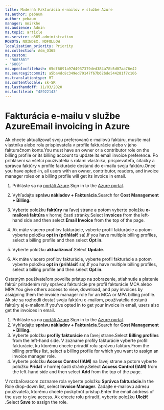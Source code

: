 ```yaml
---
title: Moderná Fakturácia e-mailov v službe Azure
ms.author: pebaum
author: pebaum
manager: mnirkhe
ms.audience: Admin
ms.topic: article
ms.service: o365-administration
ROBOTS: NOINDEX, NOFOLLOW
localization_priority: Priority
ms.collection: Adm_O365
ms.custom:
- "9003801"
- "6866"
ms.openlocfilehash: 65df6091a97d4937379ded384a78b5d07aa76e42
ms.sourcegitcommit: a5ba4dc8c349ed79147f67b62bde544281f7c106
ms.translationtype: MT
ms.contentlocale: sk-SK
ms.lasthandoff: 11/03/2020
ms.locfileid: "48922143"
---
```

# <a name="email-invoicing-in-azure"></a><span data-ttu-id="67b11-102">Fakturácia e-mailu v službe Azure</span><span class="sxs-lookup"><span data-stu-id="67b11-102">Email invoicing in Azure</span></span>

<span data-ttu-id="67b11-103">Ak chcete aktualizovať svoju preferovanú e-mailovú faktúru, musíte mať vlastníka alebo rolu prispievateľa v profile fakturácie alebo v jeho fakturačnom konte.</span><span class="sxs-lookup"><span data-stu-id="67b11-103">You must have an owner or a contributor role on the billing profile or its billing account to update its email invoice preference.</span></span> <span data-ttu-id="67b11-104">Po prihlásení sa všetci používatelia s rolami vlastníka, prispievateľa, čítačky a správca faktúry v profile fakturácie dostanú do e-mailu svoju faktúru.</span><span class="sxs-lookup"><span data-stu-id="67b11-104">Once you have opted-in, all users with an owner, contributor, readers, and invoice manager roles on a billing profile will get its invoice in email.</span></span>

1. <span data-ttu-id="67b11-105">Prihláste sa na [portáli Azure](https://portal.azure.com/).</span><span class="sxs-lookup"><span data-stu-id="67b11-105">Sign in to the [Azure portal](https://portal.azure.com/).</span></span>
2. <span data-ttu-id="67b11-106">Vyhľadajte **správu nákladov + Fakturácia**.</span><span class="sxs-lookup"><span data-stu-id="67b11-106">Search for **Cost Management + Billing**.</span></span>
3. <span data-ttu-id="67b11-107">Vyberte položku **faktúry** na ľavej strane a potom vyberte položku **e-mailová faktúra** v hornej časti stránky.</span><span class="sxs-lookup"><span data-stu-id="67b11-107">Select **Invoices** from the left-hand side and then select **Email Invoice** from the top of the page.</span></span>
4. <span data-ttu-id="67b11-108">Ak máte viacero profilov fakturácie, vyberte profil fakturácie a potom vyberte položku **opt in (prihlásiť** sa).</span><span class="sxs-lookup"><span data-stu-id="67b11-108">If you have multiple billing profiles, select a billing profile and then select **Opt in**.</span></span>

5. <span data-ttu-id="67b11-109">Vyberte položku **aktualizovať**.</span><span class="sxs-lookup"><span data-stu-id="67b11-109">Select **Update**.</span></span>
6. <span data-ttu-id="67b11-110">Ak máte viacero profilov fakturácie, vyberte profil fakturácie a potom vyberte položku **opt in (prihlásiť** sa).</span><span class="sxs-lookup"><span data-stu-id="67b11-110">If you have multiple billing profiles, select a billing profile and then select **Opt in**.</span></span>

<span data-ttu-id="67b11-111">Ostatným používateľom povolíte prístup na zobrazenie, stiahnutie a platenie faktúr priradením roly správcu fakturácie pre profil fakturácie MCA alebo MPA.</span><span class="sxs-lookup"><span data-stu-id="67b11-111">You give others access to view, download, and pay invoices by assigning them the invoice manager role for an MCA or MPA billing profile.</span></span> <span data-ttu-id="67b11-112">Ak ste sa rozhodli dostať svoju faktúru e-mailom, používatelia dostanú faktúry aj e-mailom.</span><span class="sxs-lookup"><span data-stu-id="67b11-112">If you've opted in to get your invoice in email, users also get the invoices in email.</span></span>

1. <span data-ttu-id="67b11-113">Prihláste sa na [portáli Azure](https://portal.azure.com/).</span><span class="sxs-lookup"><span data-stu-id="67b11-113">Sign in to the [Azure portal](https://portal.azure.com/).</span></span>
2. <span data-ttu-id="67b11-114">Vyhľadajte **správu nákladov + Fakturácia**.</span><span class="sxs-lookup"><span data-stu-id="67b11-114">Search for **Cost Management + Billing**.</span></span>
3. <span data-ttu-id="67b11-115">Vyberte položku **profily fakturácie** na ľavej strane.</span><span class="sxs-lookup"><span data-stu-id="67b11-115">Select **Billing profiles** from the left-hand side.</span></span> <span data-ttu-id="67b11-116">V zozname profily fakturácie vyberte profil fakturácie, ku ktorému chcete priradiť rolu správcu faktúry.</span><span class="sxs-lookup"><span data-stu-id="67b11-116">From the billing profiles list, select a billing profile for which you want to assign an invoice manager role.</span></span>
4. <span data-ttu-id="67b11-117">Vyberte položku **Access Control (IAM)** na ľavej strane a potom vyberte položku **Pridať** v hornej časti stránky.</span><span class="sxs-lookup"><span data-stu-id="67b11-117">Select **Access Control (IAM)** from the left-hand side and then select **Add** from the top of the page.</span></span>

<span data-ttu-id="67b11-118">V rozbaľovacom zozname rola vyberte položku **Správca fakturácie**.</span><span class="sxs-lookup"><span data-stu-id="67b11-118">In the Role drop-down list, select **Invoice Manager**.</span></span> <span data-ttu-id="67b11-119">Zadajte e-mailovú adresu používateľa, ktorému chcete poskytnúť prístup.</span><span class="sxs-lookup"><span data-stu-id="67b11-119">Enter the email address of the user to give access.</span></span> <span data-ttu-id="67b11-120">Ak chcete rolu priradiť, vyberte položku **Uložiť** .</span><span class="sxs-lookup"><span data-stu-id="67b11-120">Select **Save** to assign the role.</span></span>
